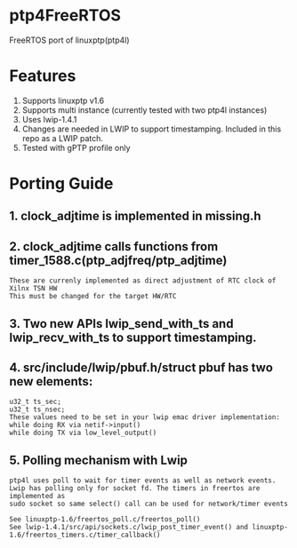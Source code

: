 # ptp4FreeRTOS
FreeRTOS port of linuxptp(ptp4l)
# Features
1. Supports linuxptp v1.6
2. Supports multi instance (currently tested with two ptp4l instances)
3. Uses lwip-1.4.1
4. Changes are needed in LWIP to support timestamping. Included in this repo as a LWIP patch.
5. Tested with gPTP profile only

# Porting Guide
## 1. clock_adjtime is implemented in missing.h
## 2. clock_adjtime calls functions from timer_1588.c(ptp_adjfreq/ptp_adjtime)
    These are currenly implemented as direct adjustment of RTC clock of Xilnx TSN HW
    This must be changed for the target HW/RTC
## 3. Two new APIs lwip_send_with_ts and lwip_recv_with_ts to support timestamping.
## 4. src/include/lwip/pbuf.h/struct pbuf has two new elements:
    u32_t ts_sec;
    u32_t ts_nsec;
    These values need to be set in your lwip emac driver implementation:
    while doing RX via netif->input()
    while doing TX via low_level_output() 
## 5. Polling mechanism with Lwip
    ptp4l uses poll to wait for timer events as well as network events. 
    Lwip has polling only for socket fd. The timers in freertos are implemented as 
    sudo socket so same select() call can be used for network/timer events
    
    See linuxptp-1.6/freertos_poll.c/freertos_poll()
    See lwip-1.4.1/src/api/sockets.c/lwip_post_timer_event() and linuxptp-1.6/freertos_timers.c/timer_callback()
 

    
